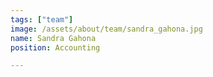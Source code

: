 ```yaml
---
tags: ["team"]
image: /assets/about/team/sandra_gahona.jpg
name: Sandra Gahona
position: Accounting

---
```


